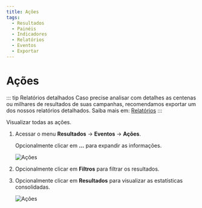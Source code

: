 ```yaml
---
title: Ações
tags:
  - Resultados
  - Painéis
  - Indicadores
  - Relatórios
  - Eventos
  - Exportar
---
```


# Ações

::: tip Relatórios detalhados
Caso precise analisar com detalhes as centenas ou milhares de resultados de suas campanhas, recomendamos exportar um dos nossos relatórios detalhados. Saiba mais em: [Relatórios](../reports/)
:::

Visualizar todas as ações.

1. Acessar o menu **Resultados** -> **Eventos** -> **Ações**.

   Opcionalmente clicar em **...** para expandir as informações.

   ![Ações](https://cdn.phishx.io/phishx-docs/images/phishx_results_events_actions_01.webp)

2. Opcionalmente clicar em **Filtros** para filtrar os resultados.

3. Opcionalmente clicar em **Resultados** para visualizar as estatísticas consolidadas.

   ![Ações](https://cdn.phishx.io/phishx-docs/images/phishx_results_events_actions_02.webp)
